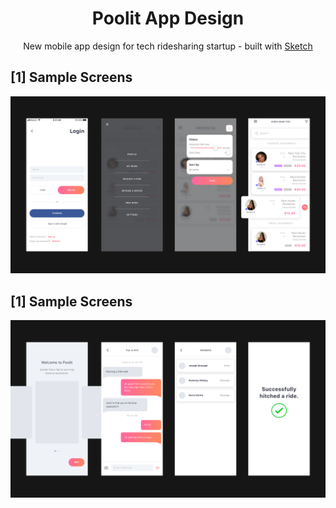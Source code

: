 <h1 align="center">Poolit App Design</h1>
<p align="center">New mobile app design for tech ridesharing startup - built with <a href="https://www.sketch.com/">Sketch</a></p>

## [1] Sample Screens

![sample](https://github.com/jordyguntur/poolit-app-design/blob/master/sample.png?raw=true)

## [1] Sample Screens

![sample](https://github.com/jordyguntur/poolit-app-design/blob/master/sample2.png?raw=true)
